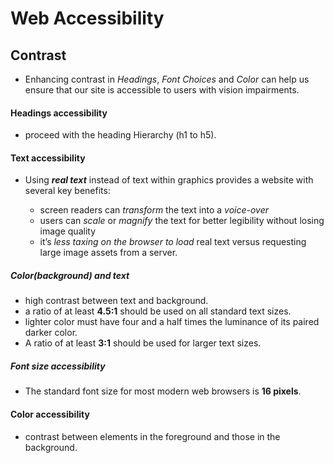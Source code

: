 # Web Accessibility

## Contrast

- Enhancing contrast in _Headings_, _Font Choices_ and _Color_ can help us ensure that our site is accessible to users with vision impairments.

#### Headings accessibility

- proceed with the heading Hierarchy (h1 to h5).

#### Text accessibility

- Using ***real text*** instead of text within graphics provides a website with several key benefits:

  - screen readers can _transform_ the text into a _voice-over_
  - users can _scale_ or _magnify_ the text for better legibility without losing image quality
  - it’s _less taxing on the browser to load_ real text versus requesting large image assets from a server.

##### Color(background) and text

- high contrast between text and background.
- a ratio of at least **4.5:1** should be used on all standard text sizes.
- lighter color must have four and a half times the luminance of its paired darker color.
- A ratio of at least **3:1** should be used for larger text sizes.

##### Font size accessibility

- The standard font size for most modern web browsers is **16 pixels**.

#### Color accessibility

- contrast between elements in the foreground and those in the background.
